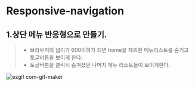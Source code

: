 # Responsive-navigation
## 1.상단 메뉴 반응형으로 만들기.

> * 브라우저의 넓이가 600이하가 되면 home을 제외한 메뉴리스트를 숨기고 토글버튼을 보이게 한다.<br>
> * 토글버튼을 클릭시 숨겨졌던 나머지 메뉴 리스트들이 보이게한다.


![ezgif com-gif-maker](https://user-images.githubusercontent.com/70466220/111909081-2a5b6d00-8a9f-11eb-8468-ed8147db0500.gif)
